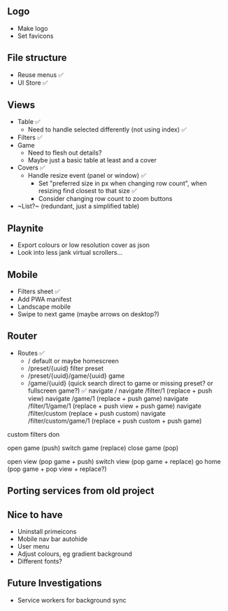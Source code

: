 ## Logo

- Make logo
- Set favicons

## File structure

- Reuse menus ✅
- UI Store ✅

## Views

- Table ✅
  - Need to handle selected differently (not using index) ✅
- Filters ✅
- Game
  - Need to flesh out details?
  - Maybe just a basic table at least and a cover
- Covers ✅
  - Handle resize event (panel or window) ✅
    - Set "preferred size in px when changing row count", when resizing find closest to that size ✅
    - Consider changing row count to zoom buttons
- ~List?~ (redundant, just a simplified table)

## Playnite

- Export colours or low resolution cover as json
- Look into less jank virtual scrollers...

## Mobile

- Filters sheet ✅
- Add PWA manifest
- Landscape mobile
- Swipe to next game (maybe arrows on desktop?)

## Router

- Routes ✅
  - / default or maybe homescreen
  - /preset/{uuid} filter preset
  - /preset/{uuid}/game/{uuid} game
  - /game/{uuid} (quick search direct to game or missing preset? or fullscreen game?) ✅
    navigate /
    navigate /filter/1 (replace + push view)
    navigate /game/1 (replace + push game)
    navigate /filter/1/game/1 (replace + push view + push game)
    navigate /filter/custom (replace + push custom)
    navigate /filter/custom/game/1 (replace + push custom + push game)

custom filters don

open game (push)
switch game (replace)
close game (pop)

open view (pop game + push)
switch view (pop game + replace)
go home (pop game + pop view + replace?)

## Porting services from old project

## Nice to have

- Uninstall primeicons
- Mobile nav bar autohide
- User menu
- Adjust colours, eg gradient background
- Different fonts?

## Future Investigations

- Service workers for background sync
